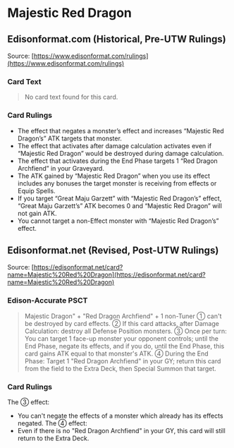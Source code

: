 # Majestic Red Dragon

## Edisonformat.com (Historical, Pre-UTW Rulings)

Source: [https://www.edisonformat.com/rulings](https://www.edisonformat.com/rulings)

### Card Text

> No card text found for this card.

### Card Rulings

*   The effect that negates a monster’s effect and increases “Majestic Red Dragon’s” ATK targets that monster.
*   The effect that activates after damage calculation activates even if “Majestic Red Dragon” would be destroyed during damage calculation.
*   The effect that activates during the End Phase targets 1 “Red Dragon Archfiend” in your Graveyard.
*   The ATK gained by “Majestic Red Dragon” when you use its effect includes any bonuses the target monster is receiving from effects or Equip Spells.
*   If you target “Great Maju Garzett” with “Majestic Red Dragon’s” effect, “Great Maju Garzett’s” ATK becomes 0 and “Majestic Red Dragon” will not gain ATK.
*   You cannot target a non-Effect monster with “Majestic Red Dragon’s” effect.

## Edisonformat.net (Revised, Post-UTW Rulings)

Source: [https://edisonformat.net/card?name=Majestic%20Red%20Dragon](https://edisonformat.net/card?name=Majestic%20Red%20Dragon)

### Edison-Accurate PSCT

> Majestic Dragon" + "Red Dragon Archfiend" + 1 non-Tuner
> ① can't be destroyed by card effects.
> ② If this card attacks, after Damage Calculation: destroy all Defense Position monsters.
> ③ Once per turn: You can target 1 face-up monster your opponent controls; until the End Phase, negate its effects, and if you do, until the End Phase, this card gains ATK equal to that monster's ATK.
> ④ During the End Phase: Target 1 "Red Dragon Archfiend" in your GY; return this card from the field to the Extra Deck, then Special Summon that target.

### Card Rulings

The ③ effect:
*   You can't negate the effects of a monster which already has its effects negated.
The ④ effect:
*   Even if there is no "Red Dragon Archfiend" in your GY, this card will still return to the Extra Deck.
            